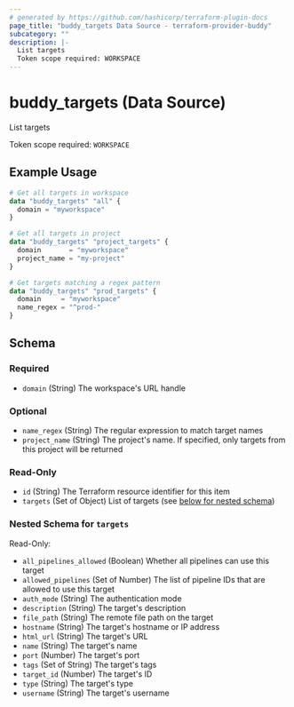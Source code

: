 ```yaml
---
# generated by https://github.com/hashicorp/terraform-plugin-docs
page_title: "buddy_targets Data Source - terraform-provider-buddy"
subcategory: ""
description: |-
  List targets
  Token scope required: WORKSPACE
---
```


# buddy_targets (Data Source)

List targets

Token scope required: `WORKSPACE`

## Example Usage

```terraform
# Get all targets in workspace
data "buddy_targets" "all" {
  domain = "myworkspace"
}

# Get all targets in project
data "buddy_targets" "project_targets" {
  domain       = "myworkspace"
  project_name = "my-project"
}

# Get targets matching a regex pattern
data "buddy_targets" "prod_targets" {
  domain     = "myworkspace"
  name_regex = "^prod-"
}
```

<!-- schema generated by tfplugindocs -->
## Schema

### Required

- `domain` (String) The workspace's URL handle

### Optional

- `name_regex` (String) The regular expression to match target names
- `project_name` (String) The project's name. If specified, only targets from this project will be returned

### Read-Only

- `id` (String) The Terraform resource identifier for this item
- `targets` (Set of Object) List of targets (see [below for nested schema](#nestedatt--targets))

<a id="nestedatt--targets"></a>
### Nested Schema for `targets`

Read-Only:

- `all_pipelines_allowed` (Boolean) Whether all pipelines can use this target
- `allowed_pipelines` (Set of Number) The list of pipeline IDs that are allowed to use this target
- `auth_mode` (String) The authentication mode
- `description` (String) The target's description
- `file_path` (String) The remote file path on the target
- `hostname` (String) The target's hostname or IP address
- `html_url` (String) The target's URL
- `name` (String) The target's name
- `port` (Number) The target's port
- `tags` (Set of String) The target's tags
- `target_id` (Number) The target's ID
- `type` (String) The target's type
- `username` (String) The target's username